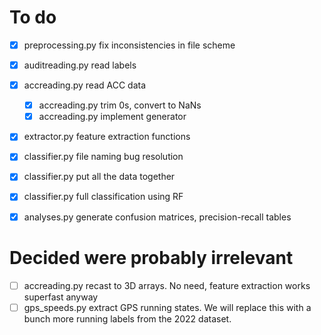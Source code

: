 # To do

- [x] preprocessing.py fix inconsistencies in file scheme
- [x] auditreading.py read labels
- [x] accreading.py read ACC data
    - [x] accreading.py trim 0s, convert to NaNs
    - [x] accreading.py implement generator
- [x] extractor.py feature extraction functions
- [x] classifier.py file naming bug resolution
- [x] classifier.py put all the data together
- [x] classifier.py full classification using RF
- [x] analyses.py generate confusion matrices, precision-recall tables


# Decided were probably irrelevant

- [ ] accreading.py recast to 3D arrays.
    No need, feature extraction works superfast anyway
- [ ] gps_speeds.py extract GPS running states.
    We will replace this with a bunch more running labels from the 2022 dataset.
